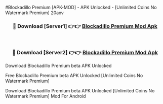 #Blockadillo Premium [APK-MOD] - APK Unlocked - [Unlimited Coins No Watermark Premium] 20axv



<div align="center">

<h3>🔴 Download [Server1] 👉👉 <a href="https://momento.my/?title=Blockadillo_Premium">Blockadillo Premium Mod Apk</a></h3><br>

<h3>🔴 Download [Server2] 👉👉 <a href="https://momento.my/?title=Blockadillo_Premium">Blockadillo Premium Mod Apk</a></h3>
</div>



Download Blockadillo Premium beta APK Unlocked

Free Blockadillo Premium beta APK Unlocked [Unlimited Coins No Watermark Premium]

Download Blockadillo Premium beta APK Unlocked [Unlimited Coins No Watermark Premium] Mod For Android

